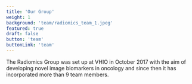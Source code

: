 ```yaml
---
title: 'Our Group'
weight: 1
background: 'team/radiomics_team_1.jpeg'
featured: true
draft: false
button: 'team'
buttonLink: 'team'
---
```


The Radiomics Group was set up at VHIO in October 2017 with the aim of developing novel image biomarkers in oncology and since then it has incorporated more than 9 team members.
